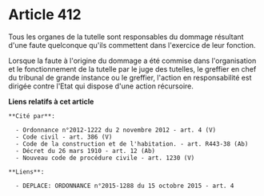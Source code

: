 # Article 412

Tous les organes de la tutelle sont responsables du dommage résultant d'une faute quelconque qu'ils commettent dans
l'exercice de leur fonction. 

Lorsque la faute à l'origine du dommage a été commise dans l'organisation et le fonctionnement de la tutelle par le juge des
tutelles, le greffier en chef du   tribunal de grande instance ou le greffier, l'action en responsabilité est dirigée contre
l'Etat qui dispose d'une action récursoire.

**Liens relatifs à cet article**

	**Cité par**:

	  - Ordonnance n°2012-1222 du 2 novembre 2012 - art. 4 (V)
	  - Code civil - art. 386 (V)
	  - Code de la construction et de l'habitation. - art. R443-38 (Ab)
	  - Décret du 26 mars 1910 - art. 12 (Ab)
	  - Nouveau code de procédure civile - art. 1230 (V)

	**Liens**:

	  - DEPLACE: ORDONNANCE n°2015-1288 du 15 octobre 2015 - art. 4
